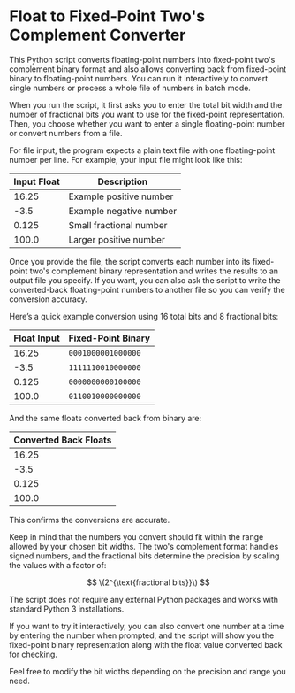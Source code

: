 # Float to Fixed-Point Two's Complement Converter

This Python script converts floating-point numbers into fixed-point two's complement binary format and also allows converting back from fixed-point binary to floating-point numbers. You can run it interactively to convert single numbers or process a whole file of numbers in batch mode.

When you run the script, it first asks you to enter the total bit width and the number of fractional bits you want to use for the fixed-point representation. Then, you choose whether you want to enter a single floating-point number or convert numbers from a file.

For file input, the program expects a plain text file with one floating-point number per line. For example, your input file might look like this:

| Input Float | Description          |
|-------------|----------------------|
| 16.25       | Example positive number |
| -3.5        | Example negative number |
| 0.125       | Small fractional number |
| 100.0       | Larger positive number  |


Once you provide the file, the script converts each number into its fixed-point two's complement binary representation and writes the results to an output file you specify. If you want, you can also ask the script to write the converted-back floating-point numbers to another file so you can verify the conversion accuracy.

Here’s a quick example conversion using 16 total bits and 8 fractional bits:

| Float Input | Fixed-Point Binary           |
|-------------|-----------------------------|
| 16.25       | `0001000001000000`           |
| -3.5        | `1111110010000000`           |
| 0.125       | `0000000000100000`           |
| 100.0       | `0110010000000000`           |

And the same floats converted back from binary are:

| Converted Back Floats |
|----------------------|
| 16.25                |
| -3.5                 |
| 0.125                |
| 100.0                |


This confirms the conversions are accurate.

Keep in mind that the numbers you convert should fit within the range allowed by your chosen bit widths. The two's complement format handles signed numbers, and the fractional bits determine the precision by scaling the values with a factor of:

$$
\(2^{\text{fractional bits}}\)
$$


The script does not require any external Python packages and works with standard Python 3 installations.

If you want to try it interactively, you can also convert one number at a time by entering the number when prompted, and the script will show you the fixed-point binary representation along with the float value converted back for checking.

Feel free to modify the bit widths depending on the precision and range you need.
